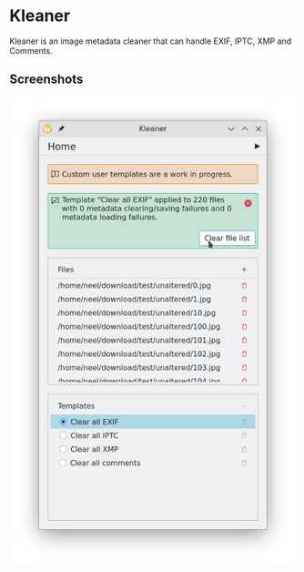 # Kleaner

Kleaner is an image metadata cleaner that can handle EXIF, IPTC, XMP and Comments.

## Screenshots

![Kleaner main page](screenshot.png)